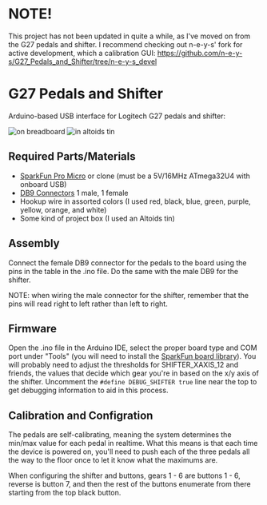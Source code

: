# NOTE!

This project has not been updated in quite a while, as I've moved on from the G27 pedals and shifter.  I recommend checking out n-e-y-s' fork for active development, which a calibration GUI: https://github.com/n-e-y-s/G27_Pedals_and_Shifter/tree/n-e-y-s_devel

# G27 Pedals and Shifter

Arduino-based USB interface for Logitech G27 pedals and shifter:

![on breadboard](Breadboard.jpg)
![in altoids tin](Altoids&#32;Tin.jpg)

## Required Parts/Materials

* [SparkFun Pro Micro](https://www.sparkfun.com/products/12640) or clone (must be a 5V/16MHz ATmega32U4 with onboard USB)
* [DB9 Connectors](http://www.amazon.com/Female-Male-Solder-Adapter-Connectors/dp/B008MU0OR4/ref=sr_1_1?ie=UTF8&qid=1457291922&sr=8-1&keywords=db9+connectors) 1 male, 1 female
* Hookup wire in assorted colors (I used red, black, blue, green, purple, yellow, orange, and white)
* Some kind of project box (I used an Altoids tin)

## Assembly

Connect the female DB9 connector for the pedals to the board using the pins in the table in the .ino file.  Do the same with the male DB9 for the shifter.

NOTE: when wiring the male connector for the shifter, remember that the pins will read right to left rather than left to right.

## Firmware

Open the .ino file in the Arduino IDE, select the proper board type and COM port under "Tools" (you will need to install the [SparkFun board library](https://github.com/sparkfun/Arduino_Boards)).  You will probably need to adjust the thresholds for SHIFTER_XAXIS_12 and friends, the values that decide which gear you're in based on the x/y axis of the shifter.  Uncomment the `#define DEBUG_SHIFTER true` line near the top to get debugging information to aid in this process.

## Calibration and Configration

The pedals are self-calibrating, meaning the system determines the min/max value for each pedal in realtime.  What this means is that each time the device is powered on, you'll need to push each of the three pedals all the way to the floor once to let it know what the maximums are.

When configuring the shifter and buttons, gears 1 - 6 are buttons 1 - 6, reverse is button 7, and then the rest of the buttons enumerate from there starting from the top black button.
